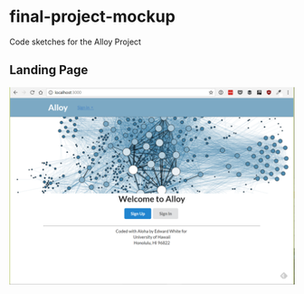 # final-project-mockup
Code sketches for the Alloy Project

## Landing Page
![landing page](/doc/landing-page.png)
